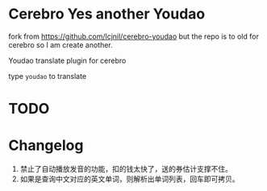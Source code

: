 # Cerebro Yes another Youdao

fork from https://github.com/lcjnil/cerebro-youdao but the repo is to old for cerebro so I am create another. 

Youdao translate plugin for cerebro

type `youdao` to translate

# TODO

# Changelog

1. 禁止了自动播放发音的功能，扣的钱太快了，送的券估计支撑不住。
2. 如果是查询中文对应的英文单词，则解析出单词列表，回车即可拷贝。
